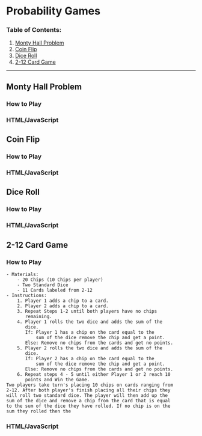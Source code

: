# Probability Games
### Table of Contents: 
1. [Monty Hall Problem](#Monty-Hall-Problem)
2. [Coin Flip](#Coin-Flip)
3. [Dice Roll](#Dice-Roll)
4. [2-12 Card Game](#2-12-Card-Game)
---
## Monty Hall Problem
### How to Play
### HTML/JavaScript

## Coin Flip
### How to Play
### HTML/JavaScript

## Dice Roll
### How to Play
### HTML/JavaScript

## 2-12 Card Game
### How to Play
	- Materials:
		- 20 Chips (10 Chips per player)
		- Two Standard Dice
		- 11 Cards labeled from 2-12
	- Instructions:
		1. Player 1 adds a chip to a card.
		2. Player 2 adds a chip to a card.
		3. Repeat Steps 1-2 until both players have no chips
		   remaining.
		4. Player 1 rolls the two dice and adds the sum of the
		   dice.
		   If: Player 1 has a chip on the card equal to the
			   sum of the dice remove the chip and get a point.
		   Else: Remove no chips from the cards and get no points.
		5. Player 2 rolls the two dice and adds the sum of the
		   dice.
		   If: Player 2 has a chip on the card equal to the
			   sum of the dice remove the chip and get a point.
		   Else: Remove no chips from the cards and get no points.
		6. Repeat steps 4 - 5 until either Player 1 or 2 reach 10
		   points and Win the Game.
	Two players take turn's placing 10 chips on cards ranging from
	2-12. After both player's finish placing all their chips they 
	will roll two standard dice. The player will then add up the
	sum of the dice and remove a chip from the card that is equal
	to the sum of the dice they have rolled. If no chip is on the
	sum they rolled then the
### HTML/JavaScript
